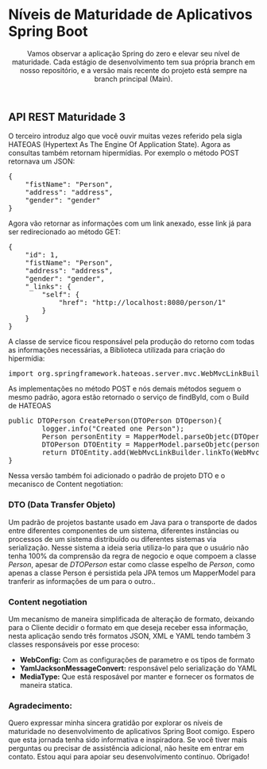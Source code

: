 <h1>Níveis de Maturidade de Aplicativos Spring Boot</h1>
<header>
  <p>Vamos observar a aplicação Spring do zero e elevar seu nível de maturidade. Cada estágio de desenvolvimento tem sua própria branch em nosso repositório, e a versão mais recente do projeto está sempre na branch principal (Main).</p>
</header>

<section>
  <div>
  <h2>API REST Maturidade 3</h2>
  <p>O terceiro introduz algo que você ouvir muitas vezes referido pela sigla HATEOAS (Hypertext As The Engine Of Application State).
  Agora as consultas também retornam hipermídias. Por exemplo o método POST retornava um JSON: 
  </p>
   <pre>{   
    "fistName": "Person",
    "address": "address",
    "gender": "gender"
}</pre>
  <p>Agora vão retornar as informações com um link anexado, esse link já para ser redirecionado ao método GET:</p>
    <pre>{
    "id": 1,
    "fistName": "Person",
    "address": "address",
    "gender": "gender",
    "_links": {
        "self": {
            "href": "http://localhost:8080/person/1"
        }
    }
}</pre>
<p>A classe de service ficou responsável pela produção do retorno com todas as informações necessárias, a Biblioteca utilizada para criação do hipermídia:</p>

<pre>import org.springframework.hateoas.server.mvc.WebMvcLinkBuilder;</pre>

<p>As implementações no método POST e nós demais métodos seguem o mesmo padrão, agora estão retornado o serviço de findById, com o Build de HATEOAS</p>
<pre>public DTOPerson CreatePerson(DTOPerson DTOperson){
        logger.info("Created one Person");
        Person personEntity = MapperModel.parseObjetc(DTOperson, Person.class);
        DTOPerson DTOEntity = MapperModel.parseObjetc(personRepository.save(personEntity),DTOPerson.class);
        return DTOEntity.add(WebMvcLinkBuilder.linkTo(WebMvcLinkBuilder.methodOn(PersonController.class).findById(DTOEntity.getKey())).withSelfRel());
}</pre>
</section>
<section>
<p>Nessa versão também foi adicionado o padrão de projeto DTO e o mecanisco de Content negotiation:</p>
  <h3>DTO (Data Transfer Objeto)</h3>
  <p>Um padrão de projetos bastante usado em Java para o transporte de dados entre diferentes componentes de um sistema, diferentes instâncias ou processos de um sistema distribuído ou diferentes sistemas via serialização.
  Nesse sistema a ideia seria utiliza-lo para que o usuário não tenha 100% da comprensão da regra de negocio e oque compoem a classe <i>Person</i>, apesar de <i>DTOPerson</i> estar como classe espelho de <i>Person</i>, como apenas a classe Person é persistida pela JPA temos um MapperModel para tranferir as informações de um para o outro..

  </p>
  <h3>Content negotiation</h3>
  Um mecanísmo de maneira simplificada de alteração de formato, deixando para o Cliente decidir o formato em que deseja receber essa informação, nesta aplicação sendo três formatos JSON, XML e YAML tendo também 3 classes responsáveis por esse proceso:<br>
  <ul>
    <li><strong>WebConfig:</strong> Com as configurações de parametro e os tipos de formato</li>
    <li><strong>YamlJacksonMessageConvert:</strong> responsável pelo serialização do YAML</li>
    <li><strong>MediaType:</strong> Que está resposável por manter e fornecer os formatos de maneira statica. </li>
  </ul>
  
</section>
    
<footer>
  <h3>Agradecimento:</h3>
  <p> Quero expressar minha sincera gratidão por explorar os níveis de maturidade no desenvolvimento de aplicativos Spring Boot comigo. Espero que esta jornada tenha sido informativa e inspiradora. Se você tiver mais perguntas ou precisar de assistência adicional, não hesite em entrar em contato. Estou aqui para apoiar seu desenvolvimento contínuo. Obrigado!</p>
</footer>
